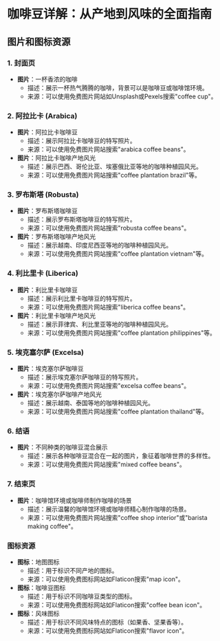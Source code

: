 # 咖啡豆详解：从产地到风味的全面指南

## 图片和图标资源

### 1. 封面页
- **图片**：一杯香浓的咖啡
  - 描述：展示一杯热气腾腾的咖啡，背景可以是咖啡豆或咖啡馆环境。
  - 来源：可以使用免费图片网站如Unsplash或Pexels搜索"coffee cup"。

### 2. 阿拉比卡 (Arabica)
- **图片**：阿拉比卡咖啡豆
  - 描述：展示阿拉比卡咖啡豆的特写照片。
  - 来源：可以使用免费图片网站搜索"arabica coffee beans"。
- **图片**：阿拉比卡咖啡产地风光
  - 描述：展示巴西、哥伦比亚、埃塞俄比亚等地的咖啡种植园风光。
  - 来源：可以使用免费图片网站搜索"coffee plantation brazil"等。

### 3. 罗布斯塔 (Robusta)
- **图片**：罗布斯塔咖啡豆
  - 描述：展示罗布斯塔咖啡豆的特写照片。
  - 来源：可以使用免费图片网站搜索"robusta coffee beans"。
- **图片**：罗布斯塔咖啡产地风光
  - 描述：展示越南、印度尼西亚等地的咖啡种植园风光。
  - 来源：可以使用免费图片网站搜索"coffee plantation vietnam"等。

### 4. 利比里卡 (Liberica)
- **图片**：利比里卡咖啡豆
  - 描述：展示利比里卡咖啡豆的特写照片。
  - 来源：可以使用免费图片网站搜索"liberica coffee beans"。
- **图片**：利比里卡咖啡产地风光
  - 描述：展示菲律宾、利比里亚等地的咖啡种植园风光。
  - 来源：可以使用免费图片网站搜索"coffee plantation philippines"等。

### 5. 埃克塞尔萨 (Excelsa)
- **图片**：埃克塞尔萨咖啡豆
  - 描述：展示埃克塞尔萨咖啡豆的特写照片。
  - 来源：可以使用免费图片网站搜索"excelsa coffee beans"。
- **图片**：埃克塞尔萨咖啡产地风光
  - 描述：展示越南、泰国等地的咖啡种植园风光。
  - 来源：可以使用免费图片网站搜索"coffee plantation thailand"等。

### 6. 结语
- **图片**：不同种类的咖啡豆混合展示
  - 描述：展示各种咖啡豆混合在一起的图片，象征着咖啡世界的多样性。
  - 来源：可以使用免费图片网站搜索"mixed coffee beans"。

### 7. 结束页
- **图片**：咖啡馆环境或咖啡师制作咖啡的场景
  - 描述：展示温馨的咖啡馆环境或咖啡师精心制作咖啡的场景。
  - 来源：可以使用免费图片网站搜索"coffee shop interior"或"barista making coffee"。

### 图标资源
- **图标**：地图图标
  - 描述：用于标识不同产地的图标。
  - 来源：可以使用免费图标网站如Flaticon搜索"map icon"。
- **图标**：咖啡豆图标
  - 描述：用于标识不同咖啡豆类型的图标。
  - 来源：可以使用免费图标网站如Flaticon搜索"coffee bean icon"。
- **图标**：风味图标
  - 描述：用于标识不同风味特点的图标（如果香、坚果香等）。
  - 来源：可以使用免费图标网站如Flaticon搜索"flavor icon"。